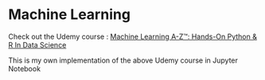 # Machine Learning
Check out the Udemy course : [Machine Learning A-Z™: Hands-On Python & R In Data Science](https://www.udemy.com/course/machinelearning/)

This is my own implementation of the above Udemy course in Jupyter Notebook
